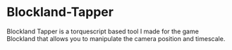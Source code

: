 Blockland-Tapper
================

Blockland Tapper is a torquescript based tool I made for the game Blockland that allows you to manipulate the camera position and timescale.
